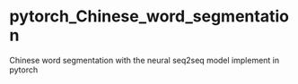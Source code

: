 # pytorch_Chinese_word_segmentation
Chinese word segmentation with the neural seq2seq model implement in pytorch
